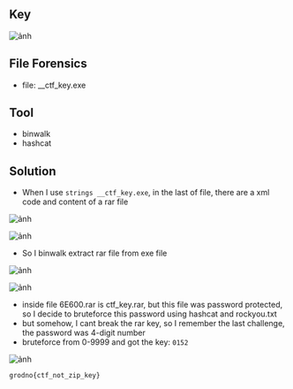 ## Key

![ảnh](https://github.com/LDV-SpaceK/Junior.Crypt.2024-CTF/assets/151914246/3fca20d9-8909-4685-9e8f-13ad7841bd83)

## File Forensics

* file: __ctf_key.exe

## Tool

* binwalk
* hashcat

## Solution

* When I use `strings __ctf_key.exe`, in the last of file, there are a xml code and content of a rar file

![ảnh](https://github.com/LDV-SpaceK/Junior.Crypt.2024-CTF/assets/151914246/1acd7f07-4d91-462c-9e54-6110c382bbf9)

![ảnh](https://github.com/LDV-SpaceK/Junior.Crypt.2024-CTF/assets/151914246/6fd401ef-697b-4740-9ad6-ebea10627581)

* So I binwalk extract rar file from exe file

![ảnh](https://github.com/LDV-SpaceK/Junior.Crypt.2024-CTF/assets/151914246/5f350b52-d176-4b23-9629-b909a9644a10)

![ảnh](https://github.com/LDV-SpaceK/Junior.Crypt.2024-CTF/assets/151914246/d9fa8535-941a-452e-b902-042065e99ece)

* inside file 6E600.rar is ctf_key.rar, but this file was password protected, so I decide to bruteforce this password using hashcat and rockyou.txt
* but somehow, I cant break the rar key, so I remember the last challenge, the password was 4-digit number
* bruteforce from 0-9999 and got the key: `0152`

![ảnh](https://github.com/LDV-SpaceK/Junior.Crypt.2024-CTF/assets/151914246/f0fdbb2f-f9d8-47da-96d1-7cb7325ea5f5)

`grodno{ctf_not_zip_key}`
